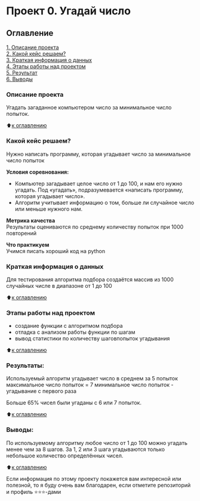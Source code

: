 # Проект 0. Угадай число

## Оглавление  
[1. Описание проекта](#Описание-проекта)  
[2. Какой кейс решаем?](#Какой-кейс-решаем)  
[3. Краткая информация о данных](#Краткая-информация-о-данных)  
[4. Этапы работы над проектом](#Этапы-работы-над-проектом)  
[5. Результат](#Результаты)    
[6. Выводы](#Выводы) 

### Описание проекта    
Угадать загаданное компьютером число за минимальное число попыток.

:arrow_up:[к оглавлению](#Оглавление)


### Какой кейс решаем?    
Нужно написать программу, которая угадывает число за минимальное число попыток

**Условия соревнования:**  
- Компьютер загадывает целое число от 1 до 100, и нам его нужно угадать. Под «угадать», подразумевается «написать программу, которая угадывает число».
- Алгоритм учитывает информацию о том, больше ли случайное число или меньше нужного нам.

**Метрика качества**     
Результаты оцениваются по среднему количеству попыток при 1000 повторений

**Что практикуем**     
Учимся писать хороший код на python


### Краткая информация о данных
Для тестирования алгоритма подбора создаётся массив из 1000 случайных числе в диапазоне от 1 до 100
  
:arrow_up:[к оглавлению](#Оглавление)


### Этапы работы над проектом  
- создание функции с алгоритмом подбора
- отладка с анализом работы функции по шагам
- вывод статистики по количеству шаговпопыток угадывания

:arrow_up:[к оглавлению](#Оглавление)


### Результаты:  
Используемый алгоритм угадывает число в среднем за 5 попыток
максимальное число попыток = 7
минимальное число попыток - угадывание с первого раза

Больше 65% чисел были угаданы с 6 или 7 попыток.

:arrow_up:[к оглавлению](#Оглавление)


### Выводы:  
По используемому алгоритму любое число от 1 до 100 можно угадать менее чем за 8 шагов.
За 1, 2 или 3 шага угадываются только небольшое количество определённых чисел.

:arrow_up:[к оглавлению](#Оглавление)


Если информация по этому проекту покажется вам интересной или полезной, то я буду очень вам благодарен, если отметите репозиторий и профиль ⭐️⭐️⭐️-дами